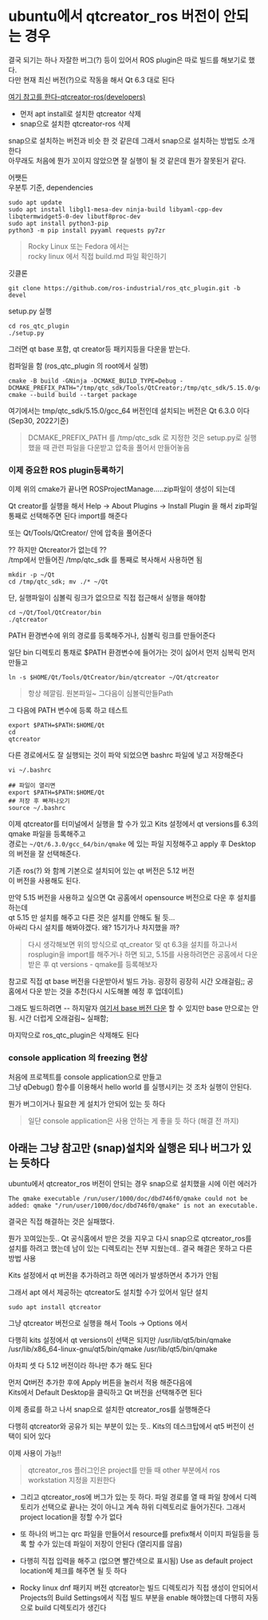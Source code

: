 # ubuntu에서 qtcreator_ros 버전이 안되는 경우
결국 되기는 하나 자잘한 버그(?) 등이 있어서 ROS plugin은 따로 빌드를 해보기로 했다.  
다만 현재 최신 버전(?)으로 작동을 해서 Qt 6.3 대로 된다  

[여기 참고를 한다-qtcreator-ros(developers)](https://ros-qtc-plugin.readthedocs.io/en/latest/_source/Improve-ROS-Qt-Creator-Plugin-Developers-ONLY.html)

- 먼저 apt install로 설치한 qtcreator 삭제  
- snap으로 설치한 qtcreator-ros 삭제

snap으로 설치하는 버전과 비슷 한 것 같은데 그래서 snap으로 설치하는 방법도 소개한다  
아무래도 처음에 뭔가 꼬이지 않았으면 잘 실행이 될 것 같은데 뭔가 잘못된거 같다.  

어쨋든   
우분투 기준, dependencies
```
sudo apt update
sudo apt install libgl1-mesa-dev ninja-build libyaml-cpp-dev libqtermwidget5-0-dev libutf8proc-dev
sudo apt install python3-pip
python3 -m pip install pyyaml requests py7zr
```

> Rocky Linux 또는 Fedora 에서는  
rocky linux 에서 직접 build.md 파일 확인하기

깃클론
```
git clone https://github.com/ros-industrial/ros_qtc_plugin.git -b devel
```

setup.py 실행
```
cd ros_qtc_plugin
./setup.py
```

그러면 qt base 포함, qt creator등 패키지등을 다운을 받는다.   

컴파일을 함 (ros_qtc_plugin 의 root에서 실행)
```
cmake -B build -GNinja -DCMAKE_BUILD_TYPE=Debug -DCMAKE_PREFIX_PATH="/tmp/qtc_sdk/Tools/QtCreator;/tmp/qtc_sdk/5.15.0/gcc_64"
cmake --build build --target package
```

여기에서는 tmp/qtc_sdk/5.15.0/gcc_64 버전인데 
설치되는 버전은 Qt 6.3.0 이다 (Sep30, 2022기준)

> DCMAKE_PREFIX_PATH 를 /tmp/qtc_sdk 로 지정한 것은 setup.py로 실행했을 때 관련 파일을 다운받고 압축을 풀어서 만들어놓음

### 이제 중요한 ROS plugin등록하기
이제 위의 cmake가 끝나면 ROSProjectManage.....zip파일이 생성이 되는데 

Qt creator를 실행을 해서  Help -> About Plugins -> Install Plugin 을 해서 zip파일 통째로 선택해주면 된다 import를 해준다  

또는 Qt/Tools/QtCreator/ 안에 압축을 풀어준다  

?? 하지만 Qtcreator가 없는데 ??  
/tmp에서 만들어진 /tmp/qtc_sdk 를 통째로 복사해서 사용하면 됨
```
mkdir -p ~/Qt
cd /tmp/qtc_sdk; mv ./* ~/Qt
```
단,  실행파일이 심볼릭 링크가 없으므로 직접 접근해서 실행을 해야함
```
cd ~/Qt/Tool/QtCreator/bin
./qtcreator
```

PATH 환경변수에 위의 경로를 등록해주거나, 심볼릭 링크를 만들어준다 

일단 bin 디렉토리 통채로 $PATH 환경변수에 들어가는 것이 싫어서 먼저 심복릭 먼저 만들고 
```
ln -s $HOME/Qt/Tools/QtCreator/bin/qtcreator ~/Qt/qtcreator
```

> 항상 헤깔림. 원본파일~ 그다음이 심볼릭만들Path

그 다음에 PATH 변수에 등록 하고 테스트 
```
export $PATH=$PATH:$HOME/Qt
cd 
qtcreator
```
다른 경로에서도 잘 실행되는 것이 파악 되었으면  bashrc 파일에 넣고 저장해준다
```
vi ~/.bashrc

## 파일이 열리면
export $PATH=$PATH:$HOME/Qt
## 저장 후 빠져나오기
source ~/.bashrc
```

이제 qtcreator를 터미널에서 실행을 할 수가 있고 
Kits 설정에서 qt versions를 6.3의 qmake 파일을 등록해주고    
경로는 `~/Qt/6.3.0/gcc_64/bin/qmake` 에 있는 파일 지정해주고 apply 후 Desktop의 버전을 잘 선택해준다.  

기존 ros(?) 와 함께 기본으로 설치되어 있는 qt 버전은 5.12 버전  
이 버전을 사용해도 된다.   

만약 5.15 버전을 사용하고 싶으면  Qt 공홈에서 opensource 버전으로 다운 후 설치를 하는데  
qt 5.15 만 설치를 해주고 다른 것은 설치를 안해도 될 듯...  
아싸리 다시 설치를 해봐야겠다. 왜? 15기가나 차지했을 까?

> 다시 생각해보면 위의 방식으로 qt_creator 및 qt 6.3을 설치를 하고나서 rosplugin을 import를 해주거나 하면 되고, 5.15를 사용하려면은 공홈에서 다운 받은 후 qt versions - qmake를 등록해보자   

참고로 직접 qt base 버전을 다운받아서 빌드 가능. 굉장히 굉장히 시간 오래걸림;; 
공홈에서 다운 받는 것을 추천(다시 시도해볼 예정 후 업데이트)   

그래도 빌드하려면 -- 하지말자
[여기서 base 버전 다운](https://download.qt.io/official_releases/qt/5.15/5.15.3/submodules/)
할 수 있지만 base 만으로는 안됨. 시간 더럽게 오래걸림~ 실패함;

마지막으로 
ros_qtc_plugin은 삭제해도 된다

### console application 의 freezing 현상
처음에 프로젝트를 console application으로 만들고  
그냥 qDebug() 함수를 이용해서  hello world 를 실행시키는 것 조차 실행이 안된다.  

뭔가 버그이거나 필요한 게 설치가 안되어 있는 듯 하다  

> 일단 console application은 사용 안하는 게 좋을 듯 하다 (해결 전 까지)



## 아래는 그냥 참고만 (snap)설치와 실행은 되나 버그가 있는 듯하다

ubuntu에서 qtcreator_ros 버전이 안되는 경우
snap으로 설치했을 시에 이런 에러가
```
The qmake executable /run/user/1000/doc/dbd746f0/qmake could not be added: qmake "/run/user/1000/doc/dbd746f0/qmake" is not an executable.
```
결국은 직접 해결하는 것은 실패했다.  

뭔가 꼬여있는듯.. Qt 공식홈에서 받은 것을 지우고 다시 snap으로 qtcreator_ros를 설치를 하려고 했는데 
남이 있는 디렉토리는 전부 지웠는데.. 결국 해결은 못하고 다른 방법 사용

Kits 설정에서 qt 버전을 추가하려고 하면 에러가 발생하면서 추가가 안됨  

그래서 apt 에서 제공하는 qtcreator도 설치할 수가 있어서 일단 설치
```
sudo apt install qtcreator
```

그냥 qtcreator 버전으로 실행을 해서 
Tools -> Options 에서 

다행히 kits 설정에서 qt versions이 선택은 되지만
/usr/lib/qt5/bin/qmake   
/usr/lib/x86_64-linux-gnu/qt5/bin/qmake
/usr/lib/qt5/bin/qmake

아차피 셋 다 5.12 버전이라 하나만 추가 해도 된다  

먼저 Qt버전 추가한 후에 Apply 버튼을 눌러서 적용 해준다음에  
Kits에서 Default Desktop을 클릭하고 Qt 버전을 선택해주면 된다 

이제 종료를 하고 나서 
snap으로 설치한 qtcreator_ros를 실행해준다   

다행히 qtcreator와 공유가 되는 부분이 있는 듯.. Kits의 데스크탑에서 qt5 버전이 선택이 되어 있다   

이제 사용이 가능!!

> qtcreator_ros 플러그인은 project를 만들 때 other 부분에서 ros workstation 지정을 지원한다 

- 그리고 qtcreator_ros에 버그가 있는 듯 하다.  파일 경로를 열 때 파일 창에서 디렉토리가 선택으로 끝나는 것이 아니고 계속 하위 디렉토리로 들어가진다. 그래서 project location을 정할 수가 없다   
- 또 하나의 버그는 qrc 파일을 만들어서 resource를 prefix해서 이미지 파일등을 등록 할 수가 있는데 파일이 저장이 안된다 (열리지를 않음)

- 다행히 직접 입력을 해주고 (없으면 빨간색으로 표시됨) Use as default project location에 체크를 해주면 될 듯 하다

- Rocky linux dnf 패키지 버전 qtcreator는 빌드 디렉토리가 직접 생성이 안되어서 Projects의 Build Settings에서 직접 빌드 부분을 enable 해야했는데 다행히 자동으로 build 디렉토리가 생긴다 


